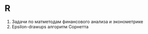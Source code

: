 # R
 1. Задачи по матметодам финансового анализа и эконометрике
 2. Epsilon-drawups алгоритм Сорнетта
